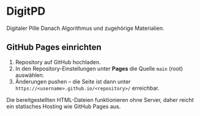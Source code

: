 # DigitPD

Digitaler Pille Danach Algorithmus und zugehörige Materialien.

## GitHub Pages einrichten

1. Repository auf GitHub hochladen.
2. In den Repository-Einstellungen unter **Pages** die Quelle `main` (root) auswählen.
3. Änderungen pushen – die Seite ist dann unter `https://<username>.github.io/<repository>/` erreichbar.

Die bereitgestellten HTML-Dateien funktionieren ohne Server, daher reicht ein statisches Hosting wie GitHub Pages aus.
